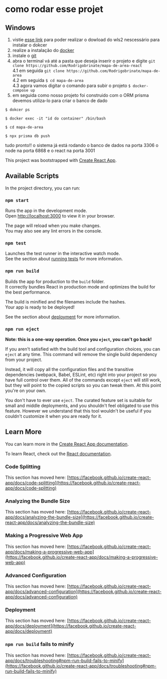 # como rodar esse projet

## Windows
1. vistie [esse link](https://docs.microsoft.com/pt-br/windows/wsl/install-manual#step-4---download-the-linux-kernel-update-package) para poder realizar o dowload do wls2 nescessário para instalar o dokcer
2. realize a instalação do [docker](https://docs.docker.com/desktop/windows/install/)
3. instale o [git](https://git-scm.com/downloads)
4. abra o terminal vá até a pasta que deseja inserir o projeto e digite
   ```git clone https://github.com/Rodrigobrinate/mapa-de-area-react ```
   <br />
   4.1 em seguida
   ``` git clone https://github.com/Rodrigobrinate/mapa-de-area ```
   <br />
   4.2 em seguida 
    ```$ cd mapa-de-area```
    <br />
   4.3 agora vamos digitar o comando para subir o projeto
      ```$ docker-compose up```
 5. em seguida como nosso projeto foi construido com o ORM prisma devemos utiliza-lo para criar o banco de dado
 
   ```$ dokcer ps```
 
   ```$ docker exec -it "id do container" /bin/bash```
 
   ```$ cd mapa-de-area```
   
   ```$ npx prisma db push```
   
   tudo pronto!! o sistema já está rodando o banco de dados na porta 3306 o node na porta 6868 e o react na porta 3001

This project was bootstrapped with [Create React App](https://github.com/facebook/create-react-app).

## Available Scripts

In the project directory, you can run:

### `npm start`

Runs the app in the development mode.\
Open [http://localhost:3000](http://localhost:3000) to view it in your browser.

The page will reload when you make changes.\
You may also see any lint errors in the console.

### `npm test`

Launches the test runner in the interactive watch mode.\
See the section about [running tests](https://facebook.github.io/create-react-app/docs/running-tests) for more information.

### `npm run build`

Builds the app for production to the `build` folder.\
It correctly bundles React in production mode and optimizes the build for the best performance.

The build is minified and the filenames include the hashes.\
Your app is ready to be deployed!

See the section about [deployment](https://facebook.github.io/create-react-app/docs/deployment) for more information.

### `npm run eject`

**Note: this is a one-way operation. Once you `eject`, you can't go back!**

If you aren't satisfied with the build tool and configuration choices, you can `eject` at any time. This command will remove the single build dependency from your project.

Instead, it will copy all the configuration files and the transitive dependencies (webpack, Babel, ESLint, etc) right into your project so you have full control over them. All of the commands except `eject` will still work, but they will point to the copied scripts so you can tweak them. At this point you're on your own.

You don't have to ever use `eject`. The curated feature set is suitable for small and middle deployments, and you shouldn't feel obligated to use this feature. However we understand that this tool wouldn't be useful if you couldn't customize it when you are ready for it.

## Learn More

You can learn more in the [Create React App documentation](https://facebook.github.io/create-react-app/docs/getting-started).

To learn React, check out the [React documentation](https://reactjs.org/).

### Code Splitting

This section has moved here: [https://facebook.github.io/create-react-app/docs/code-splitting](https://facebook.github.io/create-react-app/docs/code-splitting)

### Analyzing the Bundle Size

This section has moved here: [https://facebook.github.io/create-react-app/docs/analyzing-the-bundle-size](https://facebook.github.io/create-react-app/docs/analyzing-the-bundle-size)

### Making a Progressive Web App

This section has moved here: [https://facebook.github.io/create-react-app/docs/making-a-progressive-web-app](https://facebook.github.io/create-react-app/docs/making-a-progressive-web-app)

### Advanced Configuration

This section has moved here: [https://facebook.github.io/create-react-app/docs/advanced-configuration](https://facebook.github.io/create-react-app/docs/advanced-configuration)

### Deployment

This section has moved here: [https://facebook.github.io/create-react-app/docs/deployment](https://facebook.github.io/create-react-app/docs/deployment)

### `npm run build` fails to minify

This section has moved here: [https://facebook.github.io/create-react-app/docs/troubleshooting#npm-run-build-fails-to-minify](https://facebook.github.io/create-react-app/docs/troubleshooting#npm-run-build-fails-to-minify)
